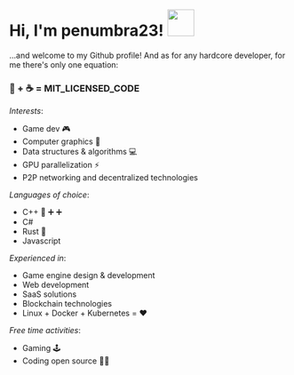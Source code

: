 # Hi, I'm penumbra23! <img src="https://media1.giphy.com/media/du3J3cXyzhj75IOgvA/giphy.gif?cid=ecf05e4780557fe6fe09949ffab8ac5418563a3e11578fa2&rid=giphy.gif" width="48" height="48" />
...and welcome to my Github profile! And as for any hardcore developer, for me there's only one equation: 

### :pizza: + :coffee: = **MIT_LICENSED_CODE**

*Interests*:
- Game dev :video_game:
- Computer graphics :dragon:
- Data structures & algorithms :computer:
- GPU parallelization :zap:
- P2P networking and decentralized technologies

*Languages of choice*:
- C++ :muscle: :heavy_plus_sign: :heavy_plus_sign:
- C#
- Rust :crab:
- Javascript

*Experienced in*:
- Game engine design & development
- Web development
- SaaS solutions
- Blockchain technologies
- Linux + Docker + Kubernetes = :heart:

*Free time activities*:
- Gaming :joystick:
- Coding open source 👨‍💻
